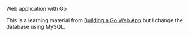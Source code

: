 Web application with Go

This is a learning material from [Building a Go Web App](https://grisha.org/blog/2017/04/27/simplistic-go-web-app/) but I change the database using MySQL.
